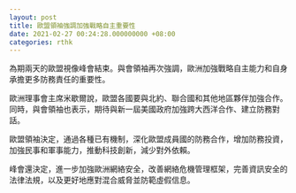 ```yaml
---
layout: post
title: 歐盟領袖強調加強戰略自主重要性
date: 2021-02-27 00:24:28.000000000 +08:00
categories: rthk
---
```


為期兩天的歐盟視像峰會結束。與會領袖再次強調，歐洲加強戰略自主能力和自身承擔更多防務責任的重要性。

歐洲理事會主席米歇爾說，歐盟各國要與北約、聯合國和其他地區夥伴加強合作。同時，與會領袖也表示，期待與新一屆美國政府加強跨大西洋合作、建立防務對話。

歐盟領袖決定，通過各種已有機制，深化歐盟成員國的防務合作，增加防務投資，加強民事和軍事能力，推動科技創新，減少對外依賴。

峰會還決定，進一步加強歐洲網絡安全，改善網絡危機管理框架，完善資訊安全的法律法規，以及更好地應對混合威脅並防範虛假信息。
